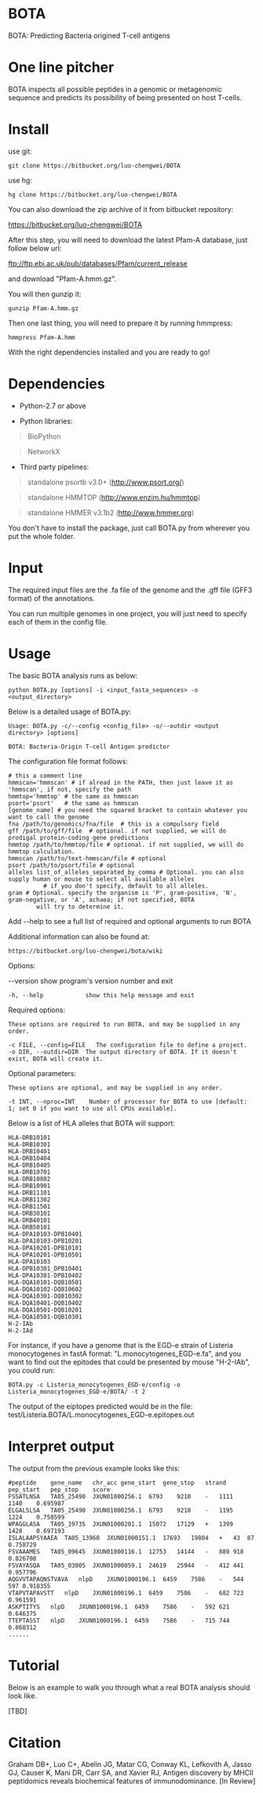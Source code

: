 BOTA
===========

BOTA: Predicting Bacteria origined T-cell antigens

One line pitcher
===========
BOTA inspects all possible peptides in a genomic or metagenomic sequence and predicts its possibility of being presented on host T-cells.

Install
===========
use git:

    git clone https://bitbucket.org/luo-chengwei/BOTA

use hg:

    hg clone https://bitbucket.org/luo-chengwei/BOTA

You can also download the zip archive of it from bitbucket repository: 

https://bitbucket.org/luo-chengwei/BOTA

After this step, you will need to download the latest Pfam-A database, just follow below url:

ftp://ftp.ebi.ac.uk/pub/databases/Pfam/current_release

and download "Pfam-A.hmm.gz".

You will then gunzip it:

    gunzip Pfam-A.hmm.gz

Then one last thing, you will need to prepare it by running hmmpress:

    hmmpress Pfam-A.hmm
    
With the right dependencies installed and you are ready to go!


Dependencies
============

* Python-2.7 or above

+ Python libraries:

>BioPython

>NetworkX

+ Third party pipelines: 

>standalone psortb v3.0+ (http://www.psort.org/)

>standalone HMMTOP (http://www.enzim.hu/hmmtop)

>standalone HMMER v3.1b2 (http://www.hmmer.org)

You don't have to install the package, just call BOTA.py from wherever you put the whole folder. 


Input
===========

The required input files are the .fa file of the genome and the .gff file (GFF3 format) of the annotations.

You can run multiple genomes in one project, you will just need to specify each of them in the config file.

Usage
===========

The basic BOTA analysis runs as below:

    python BOTA.py [options] -i <input_fasta_sequences> -o <output_directory>
    
Below is a detailed usage of BOTA.py:

    Usage: BOTA.py -c/--config <config_file> -o/--outdir <output directory> [options]

    BOTA: Bacteria-Origin T-cell Antigen predictor


The configuration file format follows:

    # this a comment line
    hmmscan='hmmscan' # if alread in the PATH, then just leave it as 'hmmscan', if not, specify the path
    hmmtop='hmmtop' # the same as hmmscan
    psort='psort'	# the same as hmmscan
    [genome_name] # you need the squared bracket to contain whatever you want to call the genome
    fna	/path/to/genomics/fna/file  # this is a compulsory field
    gff	/path/to/gff/file  # optional. if not supplied, we will do prodigal protein-coding gene predictions
    hmmtop /path/to/hmmtop/file # optional. if not supplied, we will do hmmtop calculation.
    hmmscan /path/to/text-hmmscan/file # optional
    psort /path/to/psort/file # optional
    alleles list_of_alleles_separated_by_comma # Optional. you can also supply human or mouse to select all available alleles
              # if you don't specify, default to all alleles.
	gram # Optional. specify the organism is 'P', gram-positive, 'N', gram-negative, or 'A', achaea; if not specified, BOTA
			will try to determine it.

Add --help to see a full list of required and optional arguments to run BOTA

Additional information can also be found at:
 
    https://bitbucket.org/luo-chengwei/bota/wiki

Options:
 
   --version             show program's version number and exit

    -h, --help            show this help message and exit

Required options:

    These options are required to run BOTA, and may be supplied in any order.

    -c FILE, --config=FILE   The configuration file to define a project.
    -o DIR, --outdir=DIR  The output directory of BOTA. If it doesn't exist, BOTA will create it.

Optional parameters:

    These options are optional, and may be supplied in any order.

    -t INT, --nproc=INT    Number of processor for BOTA to use [default: 1; set 0 if you want to use all CPUs available].
  
Below is a list of HLA alleles that BOTA will support:

    HLA-DRB10101
    HLA-DRB10301
    HLA-DRB10401
    HLA-DRB10404
    HLA-DRB10405
    HLA-DRB10701
    HLA-DRB10802
    HLA-DRB10901
    HLA-DRB11101
    HLA-DRB11302
    HLA-DRB11501
    HLA-DRB30101
    HLA-DRB40101
    HLA-DRB50101
    HLA-DPA10103-DPB10401
    HLA-DPA10103-DPB10201
    HLA-DPA10201-DPB10101
    HLA-DPA10201-DPB10501
    HLA-DPA10103
    HLA-DPB10301_DPB10401
    HLA-DPA10301-DPB10402
    HLA-DQA10101-DQB10501
    HLA-DQA10102-DQB10602
    HLA-DQA10301-DQB10302
    HLA-DQA10401-DQB10402
    HLA-DQA10501-DQB10201
    HLA-DQA10501-DQB10301
    H-2-IAb
    H-2-IAd
    
For instance, if you have a genome that is the EGD-e strain of Listeria monocytogenes in fastA format: "L.monocytogenes_EGD-e.fa", and you want to find out the epitodes that could be presented by mouse "H-2-IAb", you could run:

    BOTA.py -c Listeria_monocytogenes_EGD-e/config -o Listeria_monocytogenes_EGD-e/BOTA/ -t 2
    

The output of the eiptopes predicted would be in the file: test/Listeria.BOTA/L.monocytogenes_EGD-e.epitopes.out

Interpret output
===========

The output from the previous example looks like this:

    #peptide	gene_name	chr_acc	gene_start	gene_stop	strand	pep_start	pep_stop	score
    FSSATLNSA	TA05_25490	JXUN01000256.1	6793	9210	-	1111	1140	0.695987
    ELGALSLSA	TA05_25490	JXUN01000256.1	6793	9210	-	1195	1224	0.758599
    WPAGGLASA	TA05_19735	JXUN01000201.1	15072	17129	+	1399	1428	0.697193
    ISLALAAPSYAAEA	TA05_13960	JXUN01000151.1	17693	19804	+	43	87	0.758729
    FSVAAAMES	TA05_09645	JXUN01000116.1	12753	14144	-	889	918	0.826708
    FSVAYASQA	TA05_03005	JXUN01000059.1	24619	25944	-	412	441	0.957796
    AQGVVTAPAQNSTVAVA	nlpD	JXUN01000196.1	6459	7586	-	544	597	0.918355
    VTAPVTAPAVSTT	nlpD	JXUN01000196.1	6459	7586	-	682	723	0.961591
    ASKPTITYS	nlpD	JXUN01000196.1	6459	7586	-	592	621	0.646375
    TTEPTASST	nlpD	JXUN01000196.1	6459	7586	-	715	744	0.860312
    ......
    

Tutorial
=====================

Below is an example to walk you through what a real BOTA analysis should look like.

[TBD]

Citation
=====================

Graham DB\+, Luo C\+, Abelin JG, Matar CG, Conway KL, Lefkovith A, Jasso GJ, Causer K, Mani DR, Carr SA, and Xavier RJ, Antigen discovery
by MHCII peptidomics reveals biochemical features of immunodominance. [In Review]

